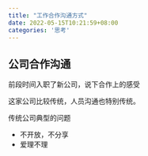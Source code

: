 ```yaml
---
title: "工作合作沟通方式"
date: 2022-05-15T10:21:59+08:00
categories: '思考'
---
```



## 公司合作沟通

前段时间入职了新公司，说下合作上的感受



这家公司比较传统，人员沟通也特别传统。

传统公司典型的问题
* 不开放，不分享
* 爱理不理




